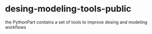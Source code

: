 # desing-modeling-tools-public
the PythonPart contains a set of tools to improve desing and modeling workflows
